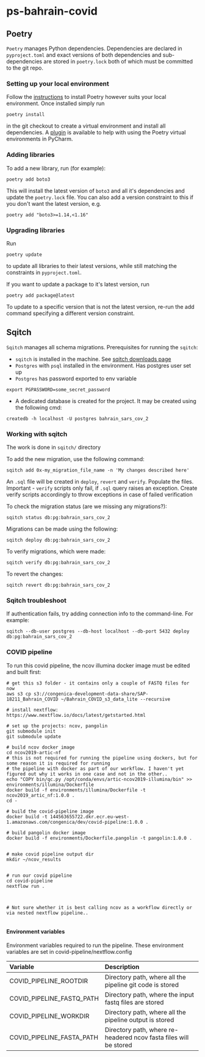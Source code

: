 # ps-bahrain-covid

## Poetry

`Poetry` manages Python dependencies. Dependencies are declared in `pyproject.toml` and exact versions of both dependencies and sub-dependencies are stored in `poetry.lock` both of which must be committed to the git repo.

### Setting up your local environment

Follow the [instructions](https://python-poetry.org/docs/) to install Poetry however suits your local environment. Once installed simply run

```commandline
poetry install
```

in the git checkout to create a virtual environment and install all dependencies. A [plugin](https://plugins.jetbrains.com/plugin/14307-poetry) is available to help with using the Poetry virtual environments in PyCharm.

### Adding libraries

To add a new library, run (for example):

```commandline
poetry add boto3
```

This will install the latest version of `boto3` and all it's dependencies and update the `poetry.lock` file. You can also add a version constraint to this if you don't want the latest version, e.g.

```commandline
poetry add "boto3>=1.14,<1.16"
```

### Upgrading libraries

Run

```commandline
poetry update
```

to update all libraries to their latest versions, while still matching the constraints in `pyproject.toml`.

If you want to update a package to it's latest version, run

```commandline
poetry add package@latest
```

To update to a specific version that is not the latest version, re-run the add command specifying a different version constraint.

## Sqitch

`Sqitch` manages all schema migrations. Prerequisites for running the `sqitch`:

* `sqitch` is installed in the machine. See [sqitch downloads page](https://sqitch.org/download/)
* `Postgres` with `psql` installed in the environment. Has postgres user set up
* `Postgres` has password exported to env variable
```commandline
export PGPASSWORD=some_secret_password
```
* A dedicated database is created for the project. It may be created using the following cmd:
```commandline
createdb -h localhost -U postgres bahrain_sars_cov_2
```

### Working with sqitch

The work is done in `sqitch/` directory

To add the new migration, use the following command:
```commandline
sqitch add 0x-my_migration_file_name -n 'My changes described here'
```
An `.sql` file will be created in `deploy`, `revert` and `verify`. Populate the files.
Important - `verify` scripts only fail, if `.sql` query raises an exception. Create verify scripts
accordingly to throw exceptions in case of failed verification

To check the migration status (are we missing any migrations?):
```commandline
sqitch status db:pg:bahrain_sars_cov_2
```

Migrations can be made using the following:
```commandline
sqitch deploy db:pg:bahrain_sars_cov_2
```

To verify migrations, which were made:
```commandline
sqitch verify db:pg:bahrain_sars_cov_2
```

To revert the changes:
```commandline
sqitch revert db:pg:bahrain_sars_cov_2
```

### Sqitch troubleshoot

If authentication fails, try adding connection info to the command-line. For example:
```commandline
sqitch --db-user postgres --db-host localhost --db-port 5432 deploy db:pg:bahrain_sars_cov_2
```


### COVID pipeline

To run this covid pipeline, the ncov illumina docker image must be edited and built first:

```commandline
# get this s3 folder - it contains only a couple of FASTQ files for now
aws s3 cp s3://congenica-development-data-share/SAP-18211_Bahrain_COVID ~/Bahrain_COVID_s3_data_lite --recursive

# install nextflow: https://www.nextflow.io/docs/latest/getstarted.html

# set up the projects: ncov, pangolin
git submodule init
git submodule update

# build ncov docker image
cd ncov2019-artic-nf
# this is not required for running the pipeline using dockers, but for some reason it is required for running
# the pipeline with docker as part of our workflow. I haven't yet figured out why it works in one case and not in the other..
echo "COPY bin/qc.py /opt/conda/envs/artic-ncov2019-illumina/bin" >> environments/illumina/Dockerfile
docker build -f environments/illumina/Dockerfile -t ncov2019_artic_nf:1.0.0 .
cd -

# build the covid-pipeline image
docker build -t 144563655722.dkr.ecr.eu-west-1.amazonaws.com/congenica/dev/covid-pipeline:1.0.0 .

# build pangolin docker image
docker build -f environments/Dockerfile.pangolin -t pangolin:1.0.0 .


# make covid pipeline output dir
mkdir ~/ncov_results


# run our covid pipeline
cd covid-pipeline
nextflow run .



# Not sure whether it is best calling ncov as a workflow directly or via nested nextflow pipeline..


```

#### Environment variables

Environment variables required to run the pipeline. These environment variables are set in covid-pipeline/nextflow.config

| Variable | Description |
| :---------------- | :---------------------------------------------------------------- |
| COVID_PIPELINE_ROOTDIR | Directory path, where all the pipeline git code is stored |
| COVID_PIPELINE_FASTQ_PATH | Directory path, where the input fastq files are stored |
| COVID_PIPELINE_WORKDIR | Directory path, where all the pipeline output is stored |
| COVID_PIPELINE_FASTA_PATH | Directory path, where re-headered ncov fasta files will be stored |
